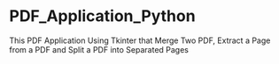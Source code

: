 # PDF_Application_Python
This PDF Application Using Tkinter that
Merge Two PDF, Extract a Page from a PDF
and Split a PDF into Separated Pages
